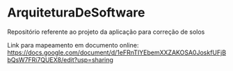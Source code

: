 # ArquiteturaDeSoftware
Repositório referente ao projeto da aplicação para correção de solos

Link para mapeamento em documento online:
https://docs.google.com/document/d/1eFRnTIYEbemXXZAKOSA0JoskfUFjBbQsW7FRi7QUEX8/edit?usp=sharing
